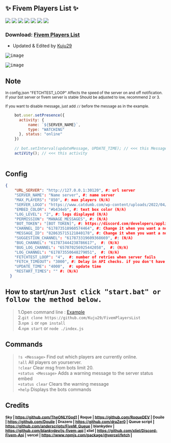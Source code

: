 ## ✨ Fivem Players List ✨
[![](https://img.shields.io/github/languages/code-size/Kuju29/FivemPlayersList)](https://github.com/Kuju29/FivemPlayersList)
[![](https://img.shields.io/badge/discord.js-v12.5.3-brightgreen)](https://github.com/Kuju29/FivemPlayersList/)
[![](https://img.shields.io/node/v/bot)](https://github.com/Kuju29/FivemPlayersList/)
[![](https://img.shields.io/maintenance/yes/2022)](https://github.com/Kuju29/FivemPlayersList/)
[![](https://img.shields.io/github/issues/Kuju29/FivemPlayersList)](https://github.com/Kuju29/FivemPlayersList/)
[![](https://img.shields.io/github/languages/count/Kuju29/FivemPlayersList)](https://github.com/Kuju29/FivemPlayersList/)
[![](https://img.shields.io/github/languages/top/Kuju29/FivemPlayersList)](https://github.com/Kuju29/FivemPlayersList/)

### Download: [Fivem Players List](https://github.com/Kuju29/FivemPlayersList/archive/refs/heads/main.zip)
  
- Updated & Edited by [Kuju29](https://github.com/Kuju29)</sub>

<kbd> ![image](https://user-images.githubusercontent.com/22098092/165664830-ef78dc7d-aa21-432f-877d-0c1784a0783c.png)

<kbd> ![image](https://user-images.githubusercontent.com/22098092/171444111-48e2eec6-190b-49dd-a514-f5fe784ec1fe.png)


## Note  
<sub>In config.json "FETCHTEST_LOOP" Affects the speed of the server on and off notification. If your bot server or fivem server is stable Should be adjusted to low, recommend 2 or 3.</sub>
  
<sub>If you want to disable message, just add `//` before the message as in the example.</sub>
```js
    bot.user.setPresence({
      activity: {
          name: `${SERVER_NAME}`,
          type: "WATCHING"
      }, status: "online"
    })
    
    // bot.setInterval(updateMessage, UPDATE_TIME); // <<< this Message
    actiVity(); // <<< this activity
    
```
  
## Config
```json
{
    "URL_SERVER": "http://127.0.0.1:30120", #: url server
    "SERVER_NAME": "Name server", #: name server
    "MAX_PLAYERS": "850", #: max players (N/A)
    "SERVER_LOGO": "https://www.catdumb.com/wp-content/uploads/2022/04/2-75.jpg", #: server Logo
    "EMBED_COLOR": "#b434eb", #: text box color (N/A)
    "LOG_LEVEL": "2", #: logs displayed (N/A)
    "PERMISSION": "MANAGE_MESSAGES", #: (N/A)
    "BOT_TOKEN": "[BOT TOKEN]", #: https://discord.com/developers/applications
    "CHANNEL_ID": "617873518960574464", #: Change it when you want a notification in discord room
    "MESSAGE_ID": "828635715121840178", #: Change it when you want a notification in discord room
    "SUGGESTION_CHANNEL": "617873319609368669", #: (N/A)
    "BUG_CHANNEL": "617873444238786617",  #: (N/A)
    "BUG_LOG_CHANNEL": "657070256925442058",  #: (N/A)
    "LOG_CHANNEL": "617873550648279051",  #: (N/A)
    "FETCHTEST_LOOP": "4",  #: number of retries when server fails
    "FETCH_TIMEOUT": "3000", #: Delay in API checks. if you don't have this will make it look like you are attacking the server.
    "UPDATE_TIME": "4000",  #: update time
    "RESTART_TIMES": "" #: (N/A)
  }
```
  
## How to start/run <kbd>**Just click "start.bat" or follow the method below.**

> 1.Open command line : [Example](https://user-images.githubusercontent.com/22098092/165669382-26958438-b58a-4bb7-90a9-bd7ce55f7210.png)\
> 2.`git clone https://github.com/Kuju29/FivemPlayersList`\
> 3.`npm i` or `npm install`\
> 4.`npm start` or `node ./index.js`

  
## Commands

> `!s <Message>`  Find out which players are currently online. \
> `!all`  All players on yourserver. \
> `!clear`  Clear msg from bots limit 20.  \
> `+status <Message>`  Adds a warning message to the server status embed  \
> `+status clear`  Clears the warning message\
> `+help`  Displays the bots commands

    
## Credits
**<sub>Sky | https://github.com/TheONLYGod1 | 
Roque | https://github.com/RoqueDEV | 
Douile | https://github.com/Douile | 
Drazero | https://github.com/draZer0 | 
Queue script | https://github.com/anderscripts/FiveM_Queue | 
blankydev | https://github.com/blankydev/js-fivem-api | 
xliel | https://github.com/xliel/Discord-Fivem-Api | 
vercel | https://www.npmjs.com/package/@vercel/fetch |</sub>**
